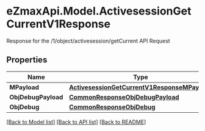 # eZmaxApi.Model.ActivesessionGetCurrentV1Response
Response for the /1/object/activesession/getCurrent API Request

## Properties

Name | Type | Description | Notes
------------ | ------------- | ------------- | -------------
**MPayload** | [**ActivesessionGetCurrentV1ResponseMPayload**](ActivesessionGetCurrentV1ResponseMPayload.md) |  | 
**ObjDebugPayload** | [**CommonResponseObjDebugPayload**](CommonResponseObjDebugPayload.md) |  | [optional] 
**ObjDebug** | [**CommonResponseObjDebug**](CommonResponseObjDebug.md) |  | [optional] 

[[Back to Model list]](../README.md#documentation-for-models) [[Back to API list]](../README.md#documentation-for-api-endpoints) [[Back to README]](../README.md)

